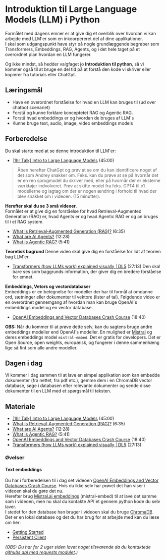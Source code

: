 # Introduktion til Large Language Models (LLM) i Python     
Formålet med dagens emner er at give dig et overblik over hvordan vi kan arbejde med LLM´er som en inkoorpereret del af dine applikationer.     
I skal som udgangspunkt have styr på nogle grundlæggende begreber som Transformers, Embeddings, RAG, Agents, og i det hele taget på et overordnet plan hvordan en LLM fungerer.  

Og ikke mindst, så hedder valgfaget jo **Introduktion til python**, så vi kommer også til at bruge en del tid på at forstå den kode vi skriver eller kopierer fra tutorials eller ChatGpt. 

## Læringsmål
* Have en overordnet forståelse for hvad en LLM kan bruges til (ud over chatbot scenariet)
* Forstå og kunne forklare konceptetet RAG og Agentic RAG.
* Forstå hvad embeddings er og hvordan de bruges af LLM´s 
* Kunne bruge text, audio, image, video embeddings models

## Forberedelse
Du skal starte med at se denne introduktion til LLM´er:
* [[1hr Talk] Intro to Large Language Models](https://www.youtube.com/watch?v=zjkBMFhNj_g) (45:00)      

> Åben herefter ChatGpt og prøv at se om du kan identificere noget af det som Andrey snakker om. Feks. kan du prøve at se på hvornår det er en ren sprogmodel du skriver med, eller på hvornår der er eksterne værktøjer indvolveret. Prøv at skifte model fra feks. GPT4 til o1 modellerne og iagtag om der er nogen ændring i forhold til hvad der blev snakket om i videoen. (15 minutter).

**Herefter skal du se 3 små videoer.**     
Formålet er at give dig en forståelse for hvad Retrieval-Augmented Generation (RAG) er, hvad Agents er og hvad Agentic RAG er og an bruges til i et RAG system. 

* [What is Retrieval-Augmented Generation (RAG)?](https://www.youtube.com/watch?v=T-D1OfcDW1M) (6:35)
* [What are AI Agents?](https://www.youtube.com/watch?v=F8NKVhkZZWI) (12:28)
* [What is Agentic RAG?](https://www.youtube.com/watch?v=0z9_MhcYvcY) (5:41)

**Teoretisk bagrund**
Denne video skal give dig en forståelse for lidt af teorien bag LLM´er.
* [Transformers (how LLMs work) explained visually | DL5](https://www.youtube.com/watch?v=wjZofJX0v4M) (27:13)
Den skal bare ses som baggrunds information, der giver dig en bredere forståelse for emnet. 

**Embeddings, Vetors og vectordatabaser**     
Embeddings er en betegnelse for modeller der har til formål at omdanne ord, sætninger eller dokumenter til vektore (lister af tal). 
Følgdende video er en overordnet gennemgang af hvordan man kan bruge OpenAI´s embeddings model og en vector database.

* [OpenAI Embeddings and Vector Databases Crash Course](https://www.youtube.com/watch?v=ySus5ZS0b94) (18:40)

**OBS:** Når du kommer til at prøve dette selv, kan du sagtens bruge andre embeddings modeller end OpenAI´s modeller. En mulighed er [Mistral](https://console.mistral.ai/) og deres embeddings model `mistral-embed`. Det er gratis for developers. Det er Open Source, open weights, europæisk, og fungerer i denne sammenhæng lige så fint som alle andre modeller. 

## Dagen i dag
Vi kommer i dag sammen til at lave en simpel applikation som kan embedde dokumenter (fra nettet, fra pdf etc.), gemme dem i en ChromaDB vector database, søge i databasen efter relevante dokumenter og sende disse dokumenter til en LLM med et spørgsmål til teksten.

## Materiale
* [[1hr Talk] Intro to Large Language Models](https://www.youtube.com/watch?v=zjkBMFhNj_g) (45:00)      
* [What is Retrieval-Augmented Generation (RAG)?](https://www.youtube.com/watch?v=T-D1OfcDW1M) (6:35)
* [What are AI Agents?](https://www.youtube.com/watch?v=F8NKVhkZZWI) (12:28)
* [What is Agentic RAG?](https://www.youtube.com/watch?v=0z9_MhcYvcY) (5:41)
* [OpenAI Embeddings and Vector Databases Crash Course](https://www.youtube.com/watch?v=ySus5ZS0b94) (18:40)
* [Transformers (how LLMs work) explained visually | DL5](https://www.youtube.com/watch?v=wjZofJX0v4M) (27:13)

<!-- * [Langchain Quickstart](https://github.com/langchain-ai/langchain/blob/72c8b3127dfaa5c68ef0d66cdb934b785bdfaa29/docs/docs/use_cases/graph/quickstart.ipynb) 
* [Langchain & Neo4j: Query Your Graph Database in Natural Language](https://www.youtube.com/watch?v=Wg445gThtcE)
* [Neo4j in 100 Seconds](https://www.youtube.com/watch?v=T6L9EoBy8Zk)
-->
<!-- 
**ChromaDB** (lav egen video)    
* [How to run a private Chroma Vector Database locally in 5 mins!](https://www.youtube.com/watch?v=61kaK-e3Owc&t=325s)
* [Setting Up Your First ChromaDB Server](https://medium.com/@kenzic/setting-up-your-first-chromadb-server-f5f566273ea9)
* [Usage Guide](https://docs.trychroma.com/guides)
-->

### Øvelser
#### Text embeddings
Du har i forberedelsen til i dag set videoen [OpenAI Embeddings and Vector Databases Crash Course](https://www.youtube.com/watch?v=ySus5ZS0b94). Hvis du ikke selv har prøvet det han viser i videoen skal du gøre det nu.    
Herefter brug [Mistral.ai embeddings](https://docs.mistral.ai/api/#tag/agents/operation/agents_completion_v1_agents_completions_post) (mistral-embed) til at lave det samme som i videoen, men nu skal du kontakte API´et gennem python kode du selv laver.  
I stedet for den database han bruger i videoen skal du bruge [ChromaDB](https://docs.trychroma.com/docs/overview/getting-started). Det er en lokal database og det du har brug for at arbejde med kan du læse om her:

* [Getting Started](https://docs.trychroma.com/docs/overview/getting-started)
* [Persistent Client](https://docs.trychroma.com/docs/run-chroma/persistent-client)

_(OBS: Du har for 2 uger siden lavet noget tilsvarende da du kontaktede [githubs api med requests modulet](https://github.com/python-elective-kea/IntroPythonSpring2025/blob/main/materialer/ses3/tutorial_github_api.md).)_